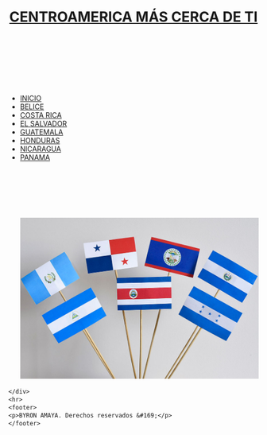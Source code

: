 <!DOCTYPE html>
<html lang="es">
<head>
	<meta charset="UTF-8">
	<title>Paises de Centroamerica</title>
	<link rel="stylesheet" type="text/css" href="CSS/estilo.css">
</head>
<body>
	<header>
		<h1><b><ins>CENTROAMERICA MÁS CERCA DE TI</ins></b></h1>
	</header>
	<br>
	<br>
	<br>
	<br>
	<nav>
		<ul class="menu">
		<li><a href="index.md">INICIO</a></li>
		<li><a href="Paises/Belice.html">BELICE</a></li>
		<li><a href="Paises/Costa Rica.html">COSTA RICA</a></li>
		<li><a href="Paises/El SALVADOR.html">EL SALVADOR</a></li>
		<li><a href="Paises/Guatemala.html">GUATEMALA</a></li>
		<li><a href="Paises/Honduras.html">HONDURAS</a></li>
		<li><a href="Paises/Nicaragua.html">NICARAGUA</a></li>
		<li><a href="Paises/Panama.html">PANAMA</a></li>
	</ul>
	</nav>
	<br>
	<br>
	<br>
	<br>
	<br>
	<div class="imagn">
		<ul>
			<img src="imagenes/img1.jpg" alt="">
		</ul>

	</div>
	<hr>
	<footer>
 	<p>BYRON AMAYA. Derechos reservados &#169;</p>
	</footer>
</body>
</html>